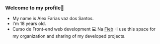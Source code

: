 ### Welcome to my profile💚

- My name is Alex Farias vaz dos Santos. 
- I'm 18 years old.
- Curso de Front-end web development 💻 Na [Fieb](https://www.fieb.edu.br) <!-- usa [nome](link) para colocar nome e link -->
-I use this space for my organization and sharing of my developed projects.

<!-- Você pode entrar em contato comigo Sugestões de ideias -->

